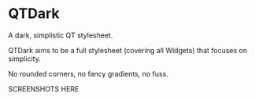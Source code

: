 QTDark
======

A dark, simplistic QT stylesheet.

QTDark aims to be a full stylesheet (covering all Widgets) that focuses on simplicity.

No rounded corners, no fancy gradients, no fuss.


SCREENSHOTS HERE
